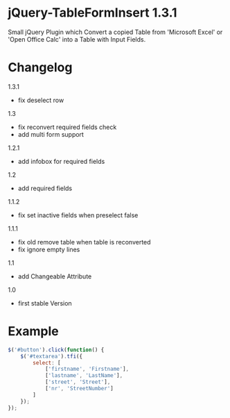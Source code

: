 jQuery-TableFormInsert 1.3.1
======================
Small jQuery Plugin which Convert a copied Table from 'Microsoft Excel' or 'Open Office Calc' into a Table with Input Fields.

Changelog
======================
1.3.1
 - fix deselect row

1.3
 - fix reconvert required fields check
 - add multi form support

1.2.1
 - add infobox for required fields

1.2
 - add required fields

1.1.2
 - fix set inactive fields when preselect false

1.1.1
 - fix old remove table when table is reconverted
 - fix ignore empty lines

1.1
 - add Changeable Attribute

1.0
 - first stable Version

Example
======================
`````javascript
$('#button').click(function() {
    $('#textarea').tfi({
        select: [
            ['firstname', 'Firstname'],
            ['lastname', 'LastName'],
            ['street', 'Street'],
            ['nr', 'StreetNumber']
        ]
    });
});
`````
